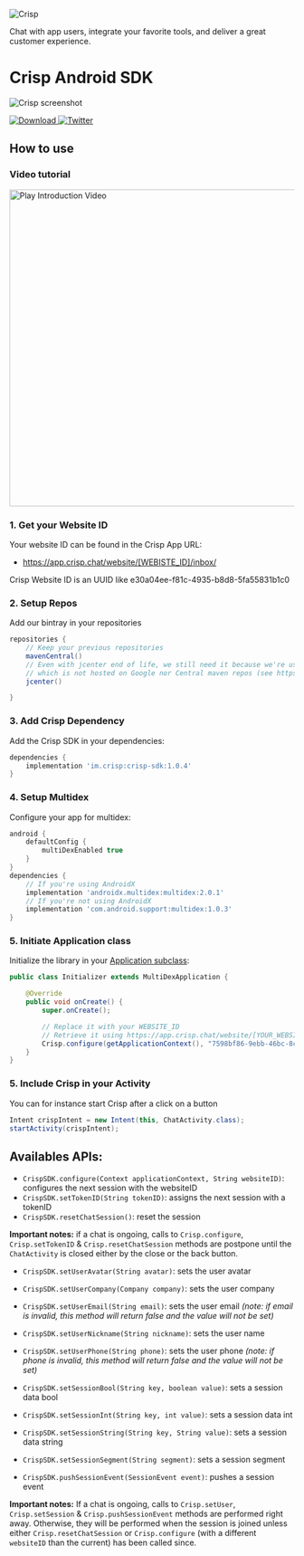 ![Crisp](https://raw.githubusercontent.com/crisp-im/crisp-sdk-android/master/docs/img/logo_blue.png)

Chat with app users, integrate your favorite tools, and deliver a great customer experience.

# Crisp Android SDK

![Crisp screenshot](https://raw.githubusercontent.com/crisp-im/crisp-sdk-android/master/docs/img/crisp_screenshot.png)

 [ ![Download](https://api.bintray.com/packages/crispim/crisp-maven/crisp-sdk-android/images/download.svg) ](https://bintray.com/crispim/crisp-maven/crisp-sdk-android/_latestVersion)
[![Twitter](https://img.shields.io/badge/twitter-@crisp_im-blue.svg?style=flat)](http://twitter.com/crisp_im)

## How to use

### Video tutorial


<p align="left">
  <a href="https://www.youtube.com/watch?v=g5H0F-eTWwc">
    <img alt="Play Introduction Video" src="https://img.youtube.com/vi/g5H0F-eTWwc/0.jpg" width="560">
  </a>
</p>

### 1. Get your Website ID

Your website ID can be found in the Crisp App URL:

- https://app.crisp.chat/website/[WEBISTE_ID]/inbox/

Crisp Website ID is an UUID like e30a04ee-f81c-4935-b8d8-5fa55831b1c0

### 2. Setup Repos

Add our bintray in your repositories
```groovy
repositories {
    // Keep your previous repositories
    mavenCentral()
    // Even with jcenter end of life, we still need it because we're using exoplayer 2.13.0 for compatibility issue,
    // which is not hosted on Google nor Central maven repos (see https://github.com/google/ExoPlayer/issues/5246)
    jcenter()

}
```

### 3. Add Crisp Dependency

Add the Crisp SDK in your dependencies:

```groovy
dependencies {
    implementation 'im.crisp:crisp-sdk:1.0.4'
}
```

### 4. Setup Multidex

Configure your app for multidex:
```groovy
android {
    defaultConfig {
        multiDexEnabled true
    }
}
dependencies {
    // If you're using AndroidX
    implementation 'androidx.multidex:multidex:2.0.1'
    // If you're not using AndroidX
    implementation 'com.android.support:multidex:1.0.3'
}
```

### 5. Initiate Application class

Initialize the library in your [Application subclass](http://developer.android.com/reference/android/app/Application.html):
```java
public class Initializer extends MultiDexApplication {

    @Override
    public void onCreate() {
        super.onCreate();

        // Replace it with your WEBSITE_ID
        // Retrieve it using https://app.crisp.chat/website/[YOUR_WEBSITE_ID]/
        Crisp.configure(getApplicationContext(), "7598bf86-9ebb-46bc-8c61-be8929bbf93d");
    }
}
```

### 5. Include Crisp in your Activity

You can for instance start Crisp after a click on a button
```java
Intent crispIntent = new Intent(this, ChatActivity.class);
startActivity(crispIntent);
```

## Availables APIs:

* `CrispSDK.configure(Context applicationContext, String websiteID)`: configures the next session with the websiteID
* `CrispSDK.setTokenID(String tokenID)`: assigns the next session with a tokenID
* `CrispSDK.resetChatSession()`: reset the session

**Important notes:** if a chat is ongoing, calls to `Crisp.configure`, `Crisp.setTokenID` & `Crisp.resetChatSession` methods are postpone until the `ChatActivity` is closed either by the close or the back button.

* `CrispSDK.setUserAvatar(String avatar)`: sets the user avatar
* `CrispSDK.setUserCompany(Company company)`: sets the user company
* `CrispSDK.setUserEmail(String email)`: sets the user email _(note: if email is invalid, this method will return false and the value will not be set)_
* `CrispSDK.setUserNickname(String nickname)`: sets the user name
* `CrispSDK.setUserPhone(String phone)`: sets the user phone _(note: if phone is invalid, this method will return false and the value will not be set)_


* `CrispSDK.setSessionBool(String key, boolean value)`: sets a session data bool
* `CrispSDK.setSessionInt(String key, int value)`: sets a session data int
* `CrispSDK.setSessionString(String key, String value)`: sets a session data string
* `CrispSDK.setSessionSegment(String segment)`: sets a session segment
* `CrispSDK.pushSessionEvent(SessionEvent event)`: pushes a session event

**Important notes:** If a chat is ongoing, calls to `Crisp.setUser`, `Crisp.setSession` & `Crisp.pushSessionEvent` methods are performed right away. Otherwise, they will be performed when the session is joined unless either `Crisp.resetChatSession` or `Crisp.configure` (with a different `websiteID` than the current) has been called since.
